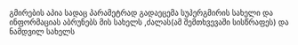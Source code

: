 გმირების აპია  სადაც პარამეტრად გადაეცემა სუპერგმირის სახელი და ინფორმაციას აბრუნებს მის სახელს ,ძალას(ამ შემთხვევაში სისწრაფეს) და ნამდვილ სახელს
